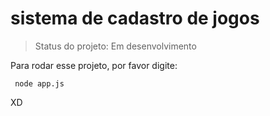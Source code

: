 # sistema de cadastro de jogos #

 > Status do projeto: Em desenvolvimento 
 
 Para rodar esse projeto, por favor digite: 
 
 
```
 node app.js
```


XD